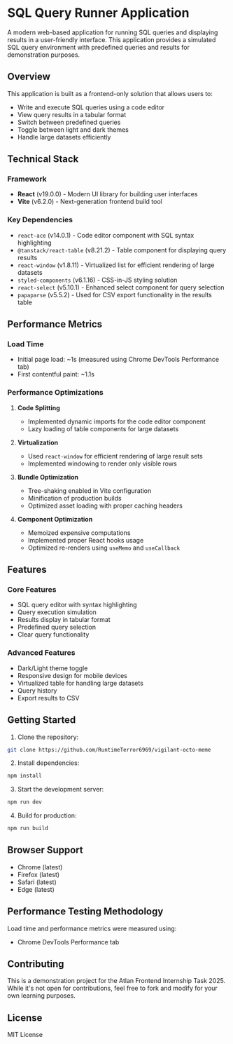 # SQL Query Runner Application

A modern web-based application for running SQL queries and displaying results in a user-friendly interface. This application provides a simulated SQL query environment with predefined queries and results for demonstration purposes.

## Overview

This application is built as a frontend-only solution that allows users to:
- Write and execute SQL queries using a code editor
- View query results in a tabular format
- Switch between predefined queries
- Toggle between light and dark themes
- Handle large datasets efficiently

## Technical Stack

### Framework
- **React** (v19.0.0) - Modern UI library for building user interfaces
- **Vite** (v6.2.0) - Next-generation frontend build tool

### Key Dependencies
- `react-ace` (v14.0.1) - Code editor component with SQL syntax highlighting
- `@tanstack/react-table` (v8.21.2) - Table component for displaying query results
- `react-window` (v1.8.11) - Virtualized list for efficient rendering of large datasets
- `styled-components` (v6.1.16) - CSS-in-JS styling solution
- `react-select` (v5.10.1) - Enhanced select component for query selection
- `papaparse` (v5.5.2) - Used for CSV export functionality in the results table

## Performance Metrics

### Load Time
- Initial page load: ~1s (measured using Chrome DevTools Performance tab)
- First contentful paint: ~1.1s

### Performance Optimizations
1. **Code Splitting**
   - Implemented dynamic imports for the code editor component
   - Lazy loading of table components for large datasets

2. **Virtualization**
   - Used `react-window` for efficient rendering of large result sets
   - Implemented windowing to render only visible rows

3. **Bundle Optimization**
   - Tree-shaking enabled in Vite configuration
   - Minification of production builds
   - Optimized asset loading with proper caching headers

4. **Component Optimization**
   - Memoized expensive computations
   - Implemented proper React hooks usage
   - Optimized re-renders using `useMemo` and `useCallback`

## Features

### Core Features
- SQL query editor with syntax highlighting
- Query execution simulation
- Results display in tabular format
- Predefined query selection
- Clear query functionality

### Advanced Features
- Dark/Light theme toggle
- Responsive design for mobile devices
- Virtualized table for handling large datasets
- Query history
- Export results to CSV

## Getting Started

1. Clone the repository:
```bash
git clone https://github.com/RuntimeTerror6969/vigilant-octo-meme
```

2. Install dependencies:
```bash
npm install
```

3. Start the development server:
```bash
npm run dev
```

4. Build for production:
```bash
npm run build
```

## Browser Support
- Chrome (latest)
- Firefox (latest)
- Safari (latest)
- Edge (latest)

## Performance Testing Methodology
Load time and performance metrics were measured using:
- Chrome DevTools Performance tab

## Contributing
This is a demonstration project for the Atlan Frontend Internship Task 2025. While it's not open for contributions, feel free to fork and modify for your own learning purposes.

## License
MIT License
